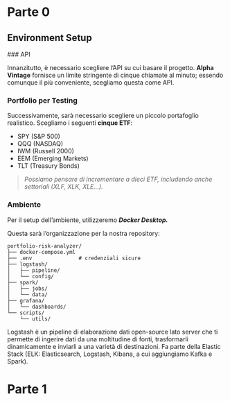 # Parte 0

## Environment Setup
### API

Innanzitutto, è necessario scegliere l’API su cui basare il progetto. **Alpha Vintage** fornisce un limite stringente di cinque chiamate al minuto; essendo comunque il più conveniente, scegliamo questa come API.

### Portfolio per Testing

Successivamente, sarà necessario scegliere un piccolo portafoglio realistico. Scegliamo i seguenti **cinque ETF**:

- SPY (S&P 500)
- QQQ (NASDAQ)
- IWM (Russell 2000)
- EEM (Emerging Markets)
- TLT (Treasury Bonds)

> *Possiamo pensare di incrementare a dieci ETF, includendo anche settoriali (XLF, XLK, XLE...).*
> 


### Ambiente
Per il setup dell’ambiente, utilizzeremo ***Docker Desktop.*** 

Questa sarà l’organizzazione per la nostra repository:

```
portfolio-risk-analyzer/
├── docker-compose.yml
├── .env               # credenziali sicure
├── logstash/
│   ├── pipeline/
│   └── config/
├── spark/
│   ├── jobs/
│   └── data/
├── grafana/
│   └── dashboards/
└── scripts/
    └── utils/

```

Logstash è un pipeline di elaborazione dati open-source lato server che ti permette di ingerire dati da una moltitudine di fonti, trasformarli dinamicamente e inviarli a una varietà di destinazioni. Fa parte della Elastic Stack (ELK: Elasticsearch, Logstash, Kibana, a cui aggiungiamo Kafka e Spark).

# Parte 1
